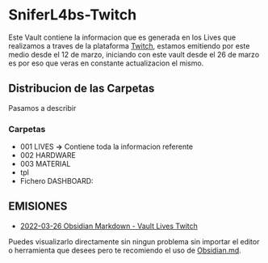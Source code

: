 # SniferL4bs-Twitch

Este Vault  contiene la informacion que es generada en los Lives que realizamos a traves de la plataforma [Twitch](twitch.tv/sniferL4bs), estamos emitiendo por este medio desde el 12 de marzo, iniciando con este vault desde el 26 de marzo es por eso que veras en constante actualizacion el mismo. 

## Distribucion de las Carpetas 

Pasamos a describir 

### Carpetas
- 001 LIVES **->** Contiene toda la informacion  referente 
- 002 HARDWARE
- 003 MATERIAL
- tpl
- Fichero DASHBOARD: 


##  EMISIONES 

- [2022-03-26 Obsidian Markdown - Vault Lives Twitch]()

Puedes visualizarlo directamente sin ningun problema sin importar  el editor o herramienta que desees pero te recomiendo el uso de [Obsidian.md](https://obsidian.md). 


 
 
